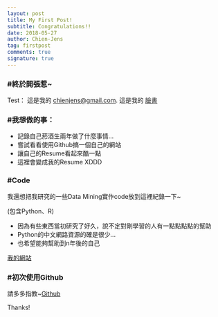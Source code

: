 ```yaml
---
layout: post
title: My First Post!
subtitle: Congratulations!!
date: 2018-05-27
author: Chien-Jens
tag: firstpost
comments: true
signature: true
---
```

### #終於開張惹~

Test：
這是我的 [chienjens@gmail.com](chienjens@gmail.com). 
這是我的 [臉書](https://www.facebook.com/chien.chen.98)

### #我想做的事：

* 記錄自己菸酒生兩年做了什麼事情...
* 嘗試看看使用Github搞一個自己的網站
* 讓自己的Resume看起來酷一點
* 這裡會變成我的Resume XDDD

### #Code

我還想把我研究的一些Data Mining實作code放到這裡紀錄一下~

(包含Python、R)

* 因為有些東西當初研究了好久，說不定對剛學習的人有一點點點點的幫助
* Python的中文網路資源的確是很少...
* 也希望能夠幫助到n年後的自己

[我的網站](https://chienjens.github.io/)

### #初次使用Github

請多多指教~[Github](https://github.com/chienjens)


Thanks!
